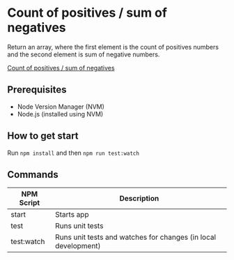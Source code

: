 # Count of positives / sum of negatives

Return an array, where the first element is the count of positives numbers and the second element is sum of negative numbers.


[Count of positives / sum of negatives](https://www.codewars.com/kata/576bb71bbbcf0951d5000044/train/javascript)

## Prerequisites

- Node Version Manager (NVM)
- Node.js (installed using NVM)

## How to get start

Run `npm install` and then `npm run test:watch`

## Commands

| NPM Script | Description                                                    |
| ---------- | -------------------------------------------------------------- |
| start      | Starts app                                                     |
| test       | Runs unit tests                                                |
| test:watch | Runs unit tests and watches for changes (in local development) |

